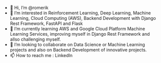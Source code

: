 - 👋 Hi, I’m @romerik
- 👀 I’m interested in Reinforcement Learning, Deep Learning, Machine Learning, Cloud Computing (AWS), Backend Development with Django Rest Framework, FastAPI and Flask
- 🌱 I’m currently learning AWS and Google Cloud Platform Machine Learning Services, improving myself in Django Rest Framework and allso challenging myself.
- 💞️ I’m looking to collaborate on Data Science or Machine Learning projects and also on Backend Development of innovative projects.
- 📫 How to reach me : LinkedIn

<!---
romerik/romerik is a ✨ special ✨ repository because its `README.md` (this file) appears on your GitHub profile.
You can click the Preview link to take a look at your changes.
--->

